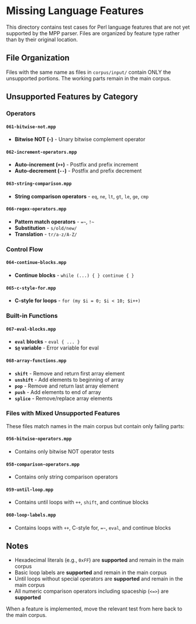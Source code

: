 # Missing Language Features

This directory contains test cases for Perl language features that are not yet supported by the MPP parser. Files are organized by feature type rather than by their original location.

## File Organization

Files with the same name as files in `corpus/input/` contain ONLY the unsupported portions. The working parts remain in the main corpus.

## Unsupported Features by Category

### Operators

#### `061-bitwise-not.mpp`
- **Bitwise NOT (`~`)** - Unary bitwise complement operator

#### `062-increment-operators.mpp`
- **Auto-increment (`++`)** - Postfix and prefix increment
- **Auto-decrement (`--`)** - Postfix and prefix decrement

#### `063-string-comparison.mpp`
- **String comparison operators** - `eq`, `ne`, `lt`, `gt`, `le`, `ge`, `cmp`

#### `066-regex-operators.mpp`
- **Pattern match operators** - `=~`, `!~`
- **Substitution** - `s/old/new/`
- **Translation** - `tr/a-z/A-Z/`

### Control Flow

#### `064-continue-blocks.mpp`
- **Continue blocks** - `while (...) { } continue { }`

#### `065-c-style-for.mpp`
- **C-style for loops** - `for (my $i = 0; $i < 10; $i++)`

### Built-in Functions

#### `067-eval-blocks.mpp`
- **`eval` blocks** - `eval { ... }`
- **`$@` variable** - Error variable for eval

#### `068-array-functions.mpp`
- **`shift`** - Remove and return first array element
- **`unshift`** - Add elements to beginning of array
- **`pop`** - Remove and return last array element
- **`push`** - Add elements to end of array
- **`splice`** - Remove/replace array elements

### Files with Mixed Unsupported Features

These files match names in the main corpus but contain only failing parts:

#### `056-bitwise-operators.mpp`
- Contains only bitwise NOT operator tests

#### `058-comparison-operators.mpp`
- Contains only string comparison operators

#### `059-until-loop.mpp`
- Contains until loops with `++`, `shift`, and continue blocks

#### `060-loop-labels.mpp`
- Contains loops with `++`, C-style for, `=~`, `eval`, and continue blocks

## Notes

- Hexadecimal literals (e.g., `0xFF`) are **supported** and remain in the main corpus
- Basic loop labels are **supported** and remain in the main corpus
- Until loops without special operators are **supported** and remain in the main corpus
- All numeric comparison operators including spaceship (`<=>`) are **supported**

When a feature is implemented, move the relevant test from here back to the main corpus.
